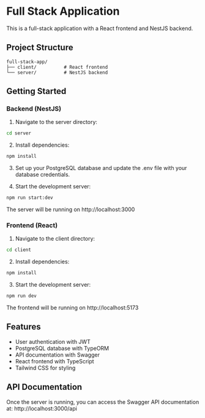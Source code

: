 # Full Stack Application

This is a full-stack application with a React frontend and NestJS backend.

## Project Structure

```
full-stack-app/
├── client/          # React frontend
└── server/          # NestJS backend
```

## Getting Started

### Backend (NestJS)

1. Navigate to the server directory:
```bash
cd server
```

2. Install dependencies:
```bash
npm install
```

3. Set up your PostgreSQL database and update the .env file with your database credentials.

4. Start the development server:
```bash
npm run start:dev
```

The server will be running on http://localhost:3000

### Frontend (React)

1. Navigate to the client directory:
```bash
cd client
```

2. Install dependencies:
```bash
npm install
```

3. Start the development server:
```bash
npm run dev
```

The frontend will be running on http://localhost:5173

## Features

- User authentication with JWT
- PostgreSQL database with TypeORM
- API documentation with Swagger
- React frontend with TypeScript
- Tailwind CSS for styling

## API Documentation

Once the server is running, you can access the Swagger API documentation at:
http://localhost:3000/api